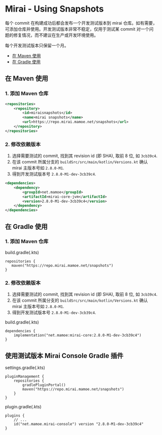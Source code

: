 # Mirai - Using Snapshots

每个 commit 在构建成功后都会发布一个开发测试版本到 mirai 仓库。如有需要，可添加仓库并使用。开发测试版本非常不稳定，仅用于测试某 commit 对一个问题的修复情况，而不建议在生产或开发环境使用。

每个开发测试版本只保留一个月。

- [在 Maven 使用](#在-maven-使用)
- [在 Gradle 使用](#在-gradle-使用)

## 在 Maven 使用

### 1. 添加 Maven 仓库

```xml
<repositories>
    <repository>
        <id>miraisnapshots</id>
        <name>mirai snapshots</name>
        <url>https://repo.mirai.mamoe.net/snapshots</url>
    </repository>
</repositories>
```

### 2. 修改依赖版本

1. 选择需要测试的 commit, 找到其 revision id (即 SHA), 取前 8 位, 如 `3cb39c4`.
2. 在该 commit 所属分支的 `buildSrc/src/main/kotlin/Versions.kt` 确认 mirai 主版本号如 `2.8.0-M1`.
3. 得到开发测试版本号 `2.8.0-M1-dev-3cb39c4`.

```xml
<dependencies>
    <dependency>
        <groupId>net.mamoe</groupId>
        <artifactId>mirai-core-jvm</artifactId>
        <version>2.8.0-M1-dev-3cb39c4</version>
    </dependency>
</dependencies>
```

## 在 Gradle 使用


### 1. 添加 Maven 仓库

build.gradle(.kts)
```
repositories {
   maven("https://repo.mirai.mamoe.net/snapshots") 
}
```

### 2. 修改依赖版本

1. 选择需要测试的 commit, 找到其 revision id (即 SHA), 取前 8 位, 如 `3cb39c4`.
2. 在该 commit 所属分支的 `buildSrc/src/main/kotlin/Versions.kt` 确认 mirai 主版本号如 `2.8.0-M1`.
3. 得到开发测试版本号 `2.8.0-M1-dev-3cb39c4`.

build.gradle(.kts)
```
dependencies {
    implementation("net.mamoe:mirai-core:2.8.0-M1-dev-3cb39c4")
}
```

## 使用测试版本 Mirai Console Gradle 插件

settings.gradle(.kts)
```
pluginManagement {
    repositories {
        gradlePluginPortal()
        maven("https://repo.mirai.mamoe.net/snapshots")
    }
}
```

plugin.gradle(.kts)
```
plugins {
    // ...
    id("net.mamoe.mirai-console") version "2.8.0-M1-dev-3cb39c4"
}
```